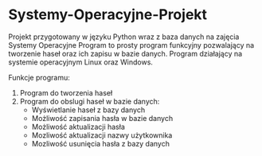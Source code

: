 # Systemy-Operacyjne-Projekt

Projekt przygotowany w języku Python wraz z baza danych na zajęcia Systemy Operacyjne
Program to prosty program funkcyjny pozwalający na tworzenie haseł oraz ich zapisu w bazie danych. Program działający na systemie operacyjnym Linux oraz Windows.

Funkcje programu:
1. Program do tworzenia haseł
2. Program do obslugi haseł w bazie danych:
    - Wyświetlanie haseł z bazy danych
    - Możliwość zapisania hasła w bazie danych
    - Możliwość aktualizacji hasła
    - Mozliwość aktualizacji nazwy użytkownika
    - Mozliwość usunięcia hasła z bazy danych




